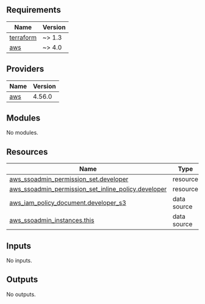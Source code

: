 ## Requirements

| Name | Version |
|------|---------|
| <a name="requirement_terraform"></a> [terraform](#requirement\_terraform) | ~> 1.3 |
| <a name="requirement_aws"></a> [aws](#requirement\_aws) | ~> 4.0 |

## Providers

| Name | Version |
|------|---------|
| <a name="provider_aws"></a> [aws](#provider\_aws) | 4.56.0 |

## Modules

No modules.

## Resources

| Name | Type |
|------|------|
| [aws_ssoadmin_permission_set.developer](https://registry.terraform.io/providers/hashicorp/aws/latest/docs/resources/ssoadmin_permission_set) | resource |
| [aws_ssoadmin_permission_set_inline_policy.developer](https://registry.terraform.io/providers/hashicorp/aws/latest/docs/resources/ssoadmin_permission_set_inline_policy) | resource |
| [aws_iam_policy_document.developer_s3](https://registry.terraform.io/providers/hashicorp/aws/latest/docs/data-sources/iam_policy_document) | data source |
| [aws_ssoadmin_instances.this](https://registry.terraform.io/providers/hashicorp/aws/latest/docs/data-sources/ssoadmin_instances) | data source |

## Inputs

No inputs.

## Outputs

No outputs.
